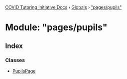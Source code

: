 [COVID Tutoring Initiative Docs](../README.md) › [Globals](../globals.md) › ["pages/pupils"](_pages_pupils_.md)

# Module: "pages/pupils"

## Index

### Classes

- [PupilsPage](../classes/_pages_pupils_.pupilspage.md)
